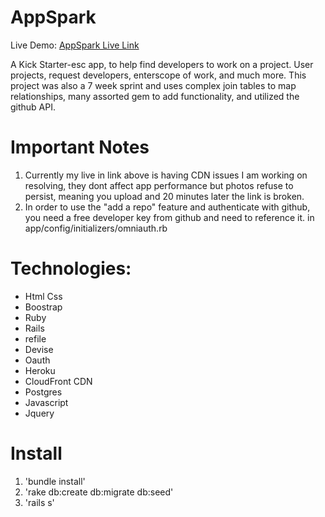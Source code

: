 # AppSpark 
Live Demo: [AppSpark Live Link](https://appspark.herokuapp.com/)

A Kick Starter-esc app, to help find developers to work on a project. User projects, request developers, enterscope of work, and much more. This project was also a 7 week sprint and uses complex join tables to map relationships, many assorted gem to add functionality, and utilized the github API.

# Important Notes
1. Currently my live in link above is having CDN issues I am working on resolving, they dont affect app performance but photos refuse to persist, meaning you upload and 20 minutes later the link is broken.
2. In order to use the "add a repo" feature and authenticate with github, you need a free developer key from github and need to reference it. in app/config/initializers/omniauth.rb 

# Technologies: 
* Html Css
* Boostrap
* Ruby
* Rails 
* refile
* Devise
* Oauth 
* Heroku
* CloudFront CDN
*  Postgres
* Javascript
* Jquery

# Install
1. 'bundle install'
2.  'rake db:create db:migrate db:seed'
3.  'rails s'

